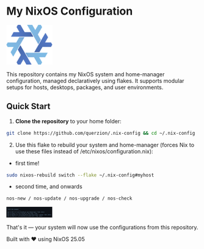 # My NixOS Configuration

<img src="other/repo/nixos-logo.png" alt="NixOS Logo" width="120">

This repository contains my NixOS system and home-manager configuration, managed declaratively using flakes. It supports modular setups for hosts, desktops, packages, and user environments.

## Quick Start

1. **Clone the repository** to your home folder:

```bash
git clone https://github.com/querzion/.nix-config && cd ~/.nix-config
```
2. Use this flake to rebuild your system and home-manager 
(forces Nix to use these files instead of /etc/nixos/configuration.nix):
- first time!
```bash
sudo nixos-rebuild switch --flake ~/.nix-config#myhost
```
- second time, and onwards
```bash
nos-new / nos-update / nos-upgrade / nos-check
```
<img src="other/repo/nixos-flake-commands.png" alt="NixOS Commands" width="120">

That's it — your system will now use the configurations from this repository.

Built with ❤️ using NixOS 25.05
